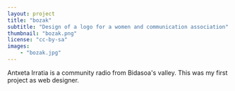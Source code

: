 ```yaml
---
layout: project
title: "bozak"
subtitle: "Design of a logo for a women and communication association"
thumbnail: "bozak.png"
license: "cc-by-sa"
images:
    - "bozak.jpg"
---
```



Antxeta Irratia is a community radio from Bidasoa's valley. 
This was my first project as web designer.
